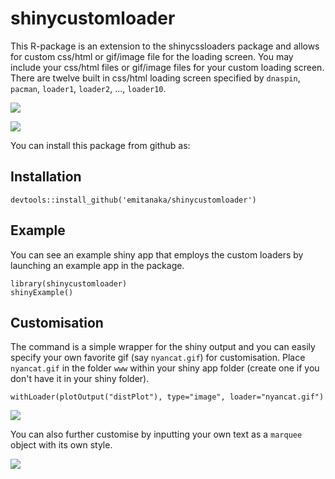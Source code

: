 # shinycustomloader

This R-package is an extension to the shinycssloaders package and allows for custom css/html or gif/image file for the loading screen. You may include your css/html files or gif/image files for your custom loading screen. There are twelve built in css/html loading screen specified by `dnaspin`, `pacman`, `loader1`, `loader2`,  ...,  `loader10`.

![](https://media.giphy.com/media/3003DK1rpsZ3Piwpul/giphy.gif)

![](https://media.giphy.com/media/EPSwicM3rSW5IOuo7W/giphy.gif)

You can install this package from github as:

## Installation 

```
devtools::install_github('emitanaka/shinycustomloader')
```

## Example 

You can see an example shiny app that employs the custom loaders by launching an example app in the package.

```
library(shinycustomloader)
shinyExample()

```
## Customisation

The command is a simple wrapper for the shiny output and you can easily specify your own favorite gif (say `nyancat.gif`) for customisation. Place `nyancat.gif` in the folder `www` within your shiny app folder (create one if you don't have it in your shiny folder).

```
withLoader(plotOutput("distPlot"), type="image", loader="nyancat.gif")
```
![](https://media.giphy.com/media/oFNyK22CfBfMKdXkQX/giphy.gif)

You can also further customise by inputting your own text as a `marquee` object with its own style.

![](https://media.giphy.com/media/55d9JgTujyRfS2kP1l/giphy.gif)
